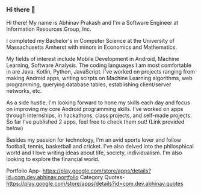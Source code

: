 ### Hi there 👋

<!--
**abhinavp403/abhinavp403** is a ✨ _special_ ✨ repository because its `README.md` (this file) appears on your GitHub profile.

Here are some ideas to get you started:

- 🔭 I’m currently working on ...
- 🌱 I’m currently learning ...
- 👯 I’m looking to collaborate on ...
- 🤔 I’m looking for help with ...
- 💬 Ask me about ...
- 📫 How to reach me: ...
- 😄 Pronouns: ...
- ⚡ Fun fact: ...
-->

Hi there! My name is Abhinav Prakash and I'm a Software Engineer at Information Resources Group, Inc. 

I completed my Bachelor's in Computer Science at the University of Massachusetts Amherst with minors in Economics and Mathematics.

My fields of interest include Mobile Development in Android, Machine Learning, Software Analysis.
The coding languages I am most comfortable in are Java, Kotlin, Python, JavaScript.
I've worked on projects ranging from making Android apps, writing scirpts on Machine Learning algorithms, web programming, querying database tables, establishing client/server networks, etc.

As a side hustle, I'm looking forward to hone my skills each day and focus on improving my core Android programming skills. I've worked on apps through internships, in hackathons, class projects, and self-made projects. So far I've published 2 apps, feel free to check them out! (Link provided below)

Besides my passion for technology, I'm an avid sports lover and follow football, tennis, basketball and cricket. I've also delved into the philosphical world and I love writing ideas about life, society, individualism. I'm also looking to explore the financial world.

Portfolio App- https://play.google.com/store/apps/details?id=com.dev.abhinav.portfolio
Category Quotes- https://play.google.com/store/apps/details?id=com.dev.abhinav.quotes
